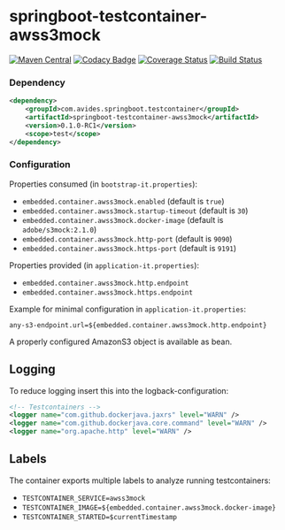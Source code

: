 springboot-testcontainer-awss3mock
===================================

[![Maven Central](https://img.shields.io/maven-metadata/v/http/central.maven.org/maven2/com/avides/springboot/testcontainer/springboot-testcontainer-awss3mock/maven-metadata.xml.svg)](https://search.maven.org/#search%7Cgav%7C1%7Cg%3A%22com.avides.springboot.testcontainer%22%20AND%20a%3A%22springboot-testcontainer-awss3mock%22)
[![Codacy Badge](https://api.codacy.com/project/badge/Grade/3ef2b23118074ae7bbe52a3bd53defad)](https://www.codacy.com/app/avides-builds/springboot-testcontainer-awss3mock?utm_source=github.com&amp;utm_medium=referral&amp;utm_content=springboot-testcontainer/springboot-testcontainer-awss3mock&amp;utm_campaign=Badge_Grade)
[![Coverage Status](https://coveralls.io/repos/springboot-testcontainer/springboot-testcontainer-awss3mock/badge.svg)](https://coveralls.io/r/springboot-testcontainer/springboot-testcontainer-awss3mock)
[![Build Status](https://travis-ci.org/springboot-testcontainer/springboot-testcontainer-awss3mock.svg?branch=master)](https://travis-ci.org/springboot-testcontainer/springboot-testcontainer-awss3mock)

### Dependency
```xml
<dependency>
	<groupId>com.avides.springboot.testcontainer</groupId>
	<artifactId>springboot-testcontainer-awss3mock</artifactId>
	<version>0.1.0-RC1</version>
	<scope>test</scope>
</dependency>
```

### Configuration
Properties consumed (in `bootstrap-it.properties`):
- `embedded.container.awss3mock.enabled` (default is `true`)
- `embedded.container.awss3mock.startup-timeout` (default is `30`)
- `embedded.container.awss3mock.docker-image` (default is `adobe/s3mock:2.1.0`)
- `embedded.container.awss3mock.http-port` (default is `9090`)
- `embedded.container.awss3mock.https-port` (default is `9191`)

Properties provided (in `application-it.properties`):
- `embedded.container.awss3mock.http.endpoint`
- `embedded.container.awss3mock.https.endpoint`

Example for minimal configuration in `application-it.properties`:
```
any-s3-endpoint.url=${embedded.container.awss3mock.http.endpoint}
```

A properly configured AmazonS3 object is available as bean.

## Logging
To reduce logging insert this into the logback-configuration:
```xml
<!-- Testcontainers -->
<logger name="com.github.dockerjava.jaxrs" level="WARN" />
<logger name="com.github.dockerjava.core.command" level="WARN" />
<logger name="org.apache.http" level="WARN" />
```

## Labels
The container exports multiple labels to analyze running testcontainers:
- `TESTCONTAINER_SERVICE=awss3mock`
- `TESTCONTAINER_IMAGE=${embedded.container.awss3mock.docker-image}`
- `TESTCONTAINER_STARTED=$currentTimestamp`